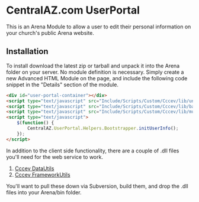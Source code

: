 # CentralAZ.com UserPortal

This is an Arena Module to allow a user to edit their personal information on your church's public Arena website.

## Installation

To install download the latest zip or tarball and unpack it into the Arena folder on your server. No module definition is necessary. Simply create a new Advanced HTML Module on the page, and include the following code snippet in the "Details" section of the module.

```html
<div id="user-portal-container"></div>
<script type="text/javascript" src="Include/Scripts/Custom/Cccev/lib/underscore.min.js"></script>
<script type="text/javascript" src="Include/Scripts/Custom/Cccev/lib/backbone.min.js"></script>
<script type="text/javascript" src="Include/Scripts/Custom/Cccev/lib/mustache.min.js"></script>
<script type="text/javascript">
    $(function() {
        CentralAZ.UserPortal.Helpers.Bootstrapper.initUserInfo();
    });
</script>
```

In addition to the client side functionality, there are a couple of .dll files you'll need for the web service to work.

1. [Cccev DataUtils](http://redmine.refreshcache.com/projects/cccevdatautils/repository)
2. [Cccev FrameworkUtils](http://redmine.refreshcache.com/projects/cccevframeworkutils/repository)

You'll want to pull these down via Subversion, build them, and drop the .dll files into your Arena/bin folder.